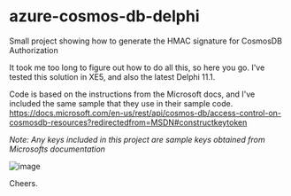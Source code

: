 # azure-cosmos-db-delphi
Small project showing how to generate the HMAC signature for CosmosDB Authorization

It took me too long to figure out how to do all this, so here you go. I've tested this solution in XE5, and also the latest Delphi 11.1.

Code is based on the instructions from the Microsoft docs, and I've included the same sample that they use in their sample code.
https://docs.microsoft.com/en-us/rest/api/cosmos-db/access-control-on-cosmosdb-resources?redirectedfrom=MSDN#constructkeytoken

*Note: Any keys included in this project are sample keys obtained from Microsofts documentation*

![image](https://user-images.githubusercontent.com/12524358/172963850-e495f767-d6eb-4394-a5bd-d9f8cb7f3c1e.png)

Cheers.
